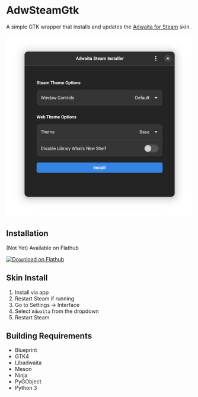 # AdwSteamGtk

A simple GTK wrapper that installs and updates the [Adwaita for Steam](https://github.com/tkashkin/Adwaita-for-Steam) skin.

<p align="center"><img src="img/screen.png?raw=true" /></p>

## Installation

(Not Yet) Available on Flathub

<a href="https://flathub.org/apps/details/io.github.Foldex.AdwSteamGtk">
    <img width="200" alt="Download on Flathub" src="https://flathub.org/assets/badges/flathub-badge-i-en.svg"/>
</a>

## Skin Install

1. Install via app
2. Restart Steam if running
3. Go to Settings -> Interface
4. Select `Adwaita` from the dropdown
5. Restart Steam 

## Building Requirements

- Blueprint
- GTK4
- Libadwaita
- Meson 
- Ninja 
- PyGObject
- Python 3
